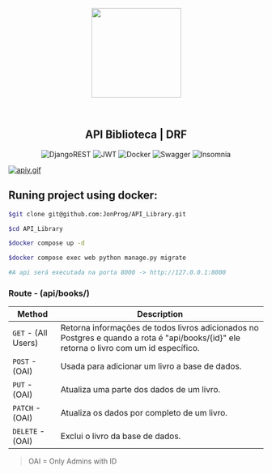 <p align="center">
    <img src="https://i.postimg.cc/3NQ4jQST/api-3d.png" align="center" width=177px ></img>
</p>    
<br>
<h2 align="center">API Biblioteca | DRF</h2>

<div align="center">

![DjangoREST](https://img.shields.io/badge/DJANGO-REST-ff1709?style=for-the-badge&logo=django&logoColor=white&color=ff1709&labelColor=gray)
![JWT](https://img.shields.io/badge/JWT-black?style=for-the-badge&logo=JSON%20web%20tokens)
![Docker](https://img.shields.io/badge/Docker-2CA5E0?style=for-the-badge&logo=docker&logoColor=white)
![Swagger](https://img.shields.io/badge/Swagger-85EA2D?style=for-the-badge&logo=Swagger&logoColor=white)
![Insomnia](https://img.shields.io/badge/Insomnia-black?style=for-the-badge&logo=insomnia&logoColor=5849BE)

</div>

[![apiy.gif](https://i.postimg.cc/0QF6K4j1/apiy.gif)](https://postimg.cc/Vr9s3DXK)

## Runing project using docker:

```bash
$git clone git@github.com:JonProg/API_Library.git

$cd API_Library

$docker compose up -d

$docker compose exec web python manage.py migrate
```
~~~~python
#A api será executada na porta 8000 -> http://127.0.0.1:8000
~~~~

### Route - (api/books/)


| Method | Description
|---|---|
| `GET` - (All Users) | Retorna informações de todos livros adicionados no Postgres e quando a rota é "api/books/{id}" ele retorna o livro com um id específico. |
| `POST` - (OAI) | Usada para adicionar um livro a base de dados.|
| `PUT` - (OAI) | Atualiza uma parte dos dados de um livro.|
| `PATCH` - (OAI) | Atualiza os dados por completo de um livro.|
| `DELETE` - (OAI) | Exclui o livro da base de dados.|

> OAI = Only Admins with ID













